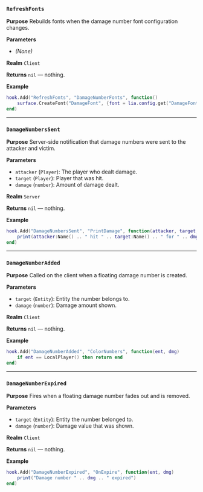 ### `RefreshFonts`

**Purpose**
Rebuilds fonts when the damage number font configuration changes.

**Parameters**

* *(None)*

**Realm**
`Client`

**Returns**
`nil` — nothing.

**Example**

```lua
hook.Add("RefreshFonts", "DamageNumberFonts", function()
    surface.CreateFont("DamageFont", {font = lia.config.get("DamageFont"), size = 24})
end)
```

---

### `DamageNumbersSent`

**Purpose**
Server-side notification that damage numbers were sent to the attacker and victim.

**Parameters**

* `attacker` (`Player`): The player who dealt damage.
* `target` (`Player`): Player that was hit.
* `damage` (`number`): Amount of damage dealt.

**Realm**
`Server`

**Returns**
`nil` — nothing.

**Example**

```lua
hook.Add("DamageNumbersSent", "PrintDamage", function(attacker, target, dmg)
    print(attacker:Name() .. " hit " .. target:Name() .. " for " .. dmg)
end)
```

---

### `DamageNumberAdded`

**Purpose**
Called on the client when a floating damage number is created.

**Parameters**

* `target` (`Entity`): Entity the number belongs to.
* `damage` (`number`): Damage amount shown.

**Realm**
`Client`

**Returns**
`nil` — nothing.

**Example**

```lua
hook.Add("DamageNumberAdded", "ColorNumbers", function(ent, dmg)
    if ent == LocalPlayer() then return end
end)
```

---

### `DamageNumberExpired`

**Purpose**
Fires when a floating damage number fades out and is removed.

**Parameters**

* `target` (`Entity`): Entity the number belonged to.
* `damage` (`number`): Damage value that was shown.

**Realm**
`Client`

**Returns**
`nil` — nothing.

**Example**

```lua
hook.Add("DamageNumberExpired", "OnExpire", function(ent, dmg)
    print("Damage number " .. dmg .. " expired")
end)
```
